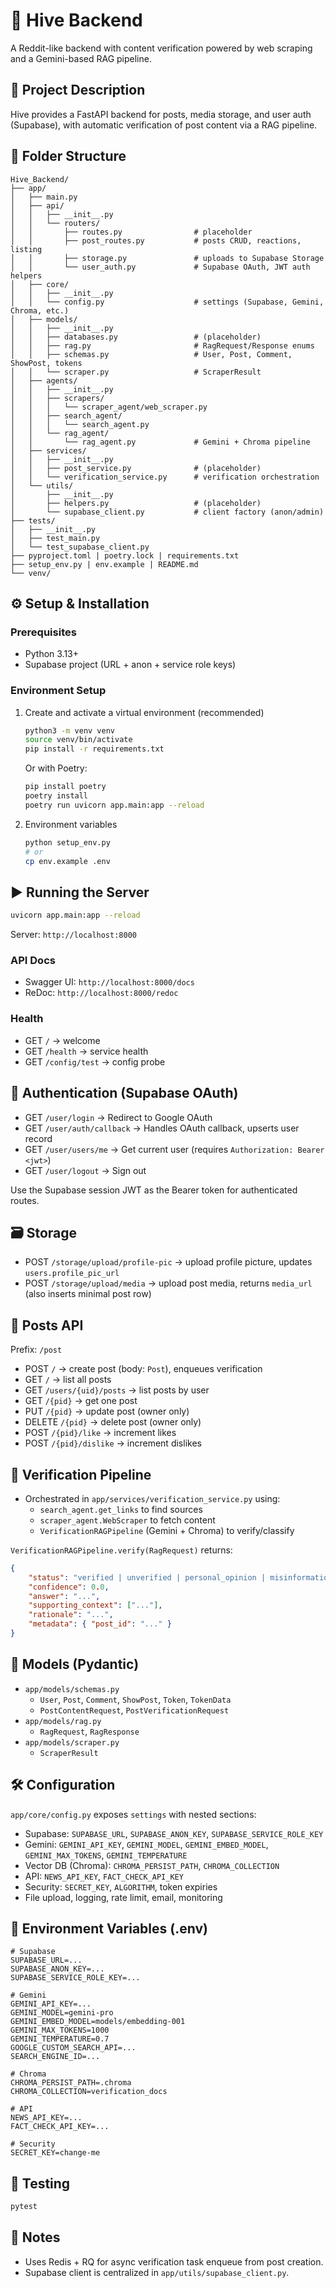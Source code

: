 # 🐝 Hive Backend

A Reddit-like backend with content verification powered by web scraping and a Gemini-based RAG pipeline.

## 📖 Project Description

Hive provides a FastAPI backend for posts, media storage, and user auth (Supabase), with automatic verification of post content via a RAG pipeline.

## 📂 Folder Structure

```
Hive_Backend/
├── app/
│   ├── main.py
│   ├── api/
│   │   ├── __init__.py
│   │   └── routers/
│   │       ├── routes.py                # placeholder
│   │       ├── post_routes.py           # posts CRUD, reactions, listing
│   │       ├── storage.py               # uploads to Supabase Storage
│   │       └── user_auth.py             # Supabase OAuth, JWT auth helpers
│   ├── core/
│   │   ├── __init__.py
│   │   └── config.py                    # settings (Supabase, Gemini, Chroma, etc.)
│   ├── models/
│   │   ├── __init__.py
│   │   ├── databases.py                 # (placeholder)
│   │   ├── rag.py                       # RagRequest/Response enums
│   │   ├── schemas.py                   # User, Post, Comment, ShowPost, tokens
│   │   └── scraper.py                   # ScraperResult
│   ├── agents/
│   │   ├── __init__.py
│   │   ├── scrapers/
│   │   │   └── scraper_agent/web_scraper.py
│   │   ├── search_agent/
│   │   │   └── search_agent.py
│   │   └── rag_agent/
│   │       └── rag_agent.py             # Gemini + Chroma pipeline
│   ├── services/
│   │   ├── __init__.py
│   │   ├── post_service.py              # (placeholder)
│   │   └── verification_service.py      # verification orchestration
│   └── utils/
│       ├── __init__.py
│       ├── helpers.py                   # (placeholder)
│       └── supabase_client.py           # client factory (anon/admin)
├── tests/
│   ├── __init__.py
│   ├── test_main.py
│   └── test_supabase_client.py
├── pyproject.toml | poetry.lock | requirements.txt
├── setup_env.py | env.example | README.md
└── venv/
```

## ⚙️ Setup & Installation

### Prerequisites

-   Python 3.13+
-   Supabase project (URL + anon + service role keys)

### Environment Setup

1. Create and activate a virtual environment (recommended)

    ```bash
    python3 -m venv venv
    source venv/bin/activate
    pip install -r requirements.txt
    ```

    Or with Poetry:

    ```bash
    pip install poetry
    poetry install
    poetry run uvicorn app.main:app --reload
    ```

2. Environment variables

    ```bash
    python setup_env.py
    # or
    cp env.example .env
    ```

## ▶️ Running the Server

```bash
uvicorn app.main:app --reload
```

Server: `http://localhost:8000`

### API Docs

-   Swagger UI: `http://localhost:8000/docs`
-   ReDoc: `http://localhost:8000/redoc`

### Health

-   GET `/` → welcome
-   GET `/health` → service health
-   GET `/config/test` → config probe

## 🔐 Authentication (Supabase OAuth)

-   GET `/user/login` → Redirect to Google OAuth
-   GET `/user/auth/callback` → Handles OAuth callback, upserts user record
-   GET `/user/users/me` → Get current user (requires `Authorization: Bearer <jwt>`)
-   GET `/user/logout` → Sign out

Use the Supabase session JWT as the Bearer token for authenticated routes.

## 🗃️ Storage

-   POST `/storage/upload/profile-pic` → upload profile picture, updates `users.profile_pic_url`
-   POST `/storage/upload/media` → upload post media, returns `media_url` (also inserts minimal post row)

## 📝 Posts API

Prefix: `/post`

-   POST `/` → create post (body: `Post`), enqueues verification
-   GET `/` → list all posts
-   GET `/users/{uid}/posts` → list posts by user
-   GET `/{pid}` → get one post
-   PUT `/{pid}` → update post (owner only)
-   DELETE `/{pid}` → delete post (owner only)
-   POST `/{pid}/like` → increment likes
-   POST `/{pid}/dislike` → increment dislikes

## 🧠 Verification Pipeline

-   Orchestrated in `app/services/verification_service.py` using:
    -   `search_agent.get_links` to find sources
    -   `scraper_agent.WebScraper` to fetch content
    -   `VerificationRAGPipeline` (Gemini + Chroma) to verify/classify

`VerificationRAGPipeline.verify(RagRequest)` returns:

```json
{
    "status": "verified | unverified | personal_opinion | misinformation | factual_error | other",
    "confidence": 0.0,
    "answer": "...",
    "supporting_context": ["..."],
    "rationale": "...",
    "metadata": { "post_id": "..." }
}
```

## 🧱 Models (Pydantic)

-   `app/models/schemas.py`
    -   `User`, `Post`, `Comment`, `ShowPost`, `Token`, `TokenData`
    -   `PostContentRequest`, `PostVerificationRequest`
-   `app/models/rag.py`
    -   `RagRequest`, `RagResponse`
-   `app/models/scraper.py`
    -   `ScraperResult`

## 🛠️ Configuration

`app/core/config.py` exposes `settings` with nested sections:

-   Supabase: `SUPABASE_URL`, `SUPABASE_ANON_KEY`, `SUPABASE_SERVICE_ROLE_KEY`
-   Gemini: `GEMINI_API_KEY`, `GEMINI_MODEL`, `GEMINI_EMBED_MODEL`, `GEMINI_MAX_TOKENS`, `GEMINI_TEMPERATURE`
-   Vector DB (Chroma): `CHROMA_PERSIST_PATH`, `CHROMA_COLLECTION`
-   API: `NEWS_API_KEY`, `FACT_CHECK_API_KEY`
-   Security: `SECRET_KEY`, `ALGORITHM`, token expiries
-   File upload, logging, rate limit, email, monitoring

## 🔧 Environment Variables (.env)

```env
# Supabase
SUPABASE_URL=...
SUPABASE_ANON_KEY=...
SUPABASE_SERVICE_ROLE_KEY=...

# Gemini
GEMINI_API_KEY=...
GEMINI_MODEL=gemini-pro
GEMINI_EMBED_MODEL=models/embedding-001
GEMINI_MAX_TOKENS=1000
GEMINI_TEMPERATURE=0.7
GOOGLE_CUSTOM_SEARCH_API=...
SEARCH_ENGINE_ID=...

# Chroma
CHROMA_PERSIST_PATH=.chroma
CHROMA_COLLECTION=verification_docs

# API
NEWS_API_KEY=...
FACT_CHECK_API_KEY=...

# Security
SECRET_KEY=change-me
```

## 🧪 Testing

```bash
pytest
```

## 📄 Notes

-   Uses Redis + RQ for async verification task enqueue from post creation.
-   Supabase client is centralized in `app/utils/supabase_client.py`.
